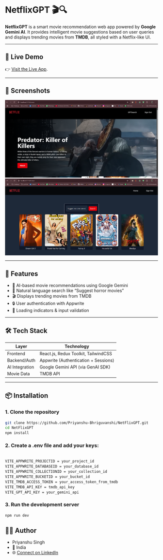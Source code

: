 # NetflixGPT 🎬🔍

**NetflixGPT** is a smart movie recommendation web app powered by **Google Gemini AI**. It provides intelligent movie suggestions based on user queries and displays trending movies from **TMDB**, all styled with a Netflix-like UI.

---

## 🔗 Live Demo

👉 [Visit the Live App](net-flix-gpt-neon.vercel.app).  


---

## 📸 Screenshots

>
![Home](./screenshots/home.png)  
![Recommendations](./screenshots/recommendation.png)

---

## 🚀 Features

- 🔎 AI-based movie recommendations using Google Gemini
- 🧠 Natural language search like “Suggest horror movies”
- 🎬 Displays trending movies from TMDB
- 🔒 User authentication with Appwrite
- 💬 Loading indicators & input validation

---

## 🛠️ Tech Stack

| Layer          | Technology                            |
|----------------|----------------------------------------|
| Frontend       | React.js, Redux Toolkit, TailwindCSS   |
| Backend/Auth   | Appwrite (Authentication + Sessions)   |
| AI Integration | Google Gemini API (via GenAI SDK)      |
| Movie Data     | TMDB API                               |

---

## 📦 Installation

### 1. Clone the repository

```bash
git clone https://github.com/Priyanshu-Bhriguvanshi/NetFlixGPT.git
cd NetFlixGPT
npm install
```
### 2. Create a .env file and add your keys:
```bash

VITE_APPWRITE_PROJECTID = your_project_id
VITE_APPWRITE_DATABASEID = your_database_id
VITE_APPWRITE_COLLECTIONID = your_collection_id
VITE_APPWRITE_BUCKETID = your_bucket_id
VITE_TMDB_ACCESS_TOKEN = your_access_token_from_tmdb
VITE_TMDB_API_KEY = tmdb_api_key
VITE_GPT_API_KEY = your_gemini_api 
```
### 3. Run the development server
```bash
npm run dev
```
## 🙋‍♂️ Author
- Priyanshu Singh
- 📍 India
- 🌐 [Connect on LinkedIn](https://www.linkedin.com/in/priyanshusinghdev/)
